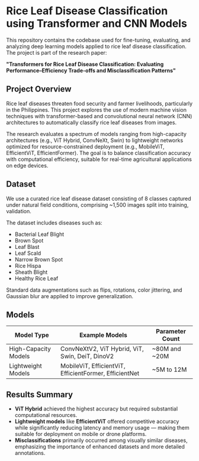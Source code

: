 # Rice Leaf Disease Classification using Transformer and CNN Models

This repository contains the codebase used for fine-tuning, evaluating, and analyzing deep learning models applied to rice leaf disease classification. The project is part of the research paper:

**"Transformers for Rice Leaf Disease Classification: Evaluating Performance–Efficiency Trade-offs and Misclassification Patterns"**  


## Project Overview

Rice leaf diseases threaten food security and farmer livelihoods, particularly in the Philippines. This project explores the use of modern machine vision techniques with transformer-based and convolutional neural network (CNN) architectures to automatically classify rice leaf diseases from images.

The research evaluates a spectrum of models ranging from high-capacity architectures (e.g., ViT Hybrid, ConvNeXt, Swin) to lightweight networks optimized for resource-constrained deployment (e.g., MobileViT, EfficientViT, EfficientFormer). The goal is to balance classification accuracy with computational efficiency, suitable for real-time agricultural applications on edge devices.


## Dataset

We use a curated rice leaf disease dataset consisting of 8 classes captured under natural field conditions, comprising ~1,500 images split into training, validation.

The dataset includes diseases such as:
- Bacterial Leaf Blight
- Brown Spot
- Leaf Blast
- Leaf Scald
- Narrow Brown Spot
- Rice Hispa
- Sheath Blight
- Healthy Rice Leaf

Standard data augmentations such as flips, rotations, color jittering, and Gaussian blur are applied to improve generalization.


## Models

| Model Type           | Example Models                           | Parameter Count       |
|----------------------|----------------------------------------|----------------------|
| High-Capacity Models | ConvNeXtV2, ViT Hybrid, ViT, Swin, DeiT, DinoV2    | ~80M and ~20M        |
| Lightweight Models   | MobileViT, EfficientViT, EfficientFormer, EfficientNet | ~5M to 12M           |



## Results Summary

- **ViT Hybrid** achieved the highest accuracy but required substantial computational resources.
- **Lightweight models** like **EfficientViT** offered competitive accuracy while significantly reducing latency and memory usage — making them suitable for deployment on mobile or drone platforms.
- **Misclassifications** primarily occurred among visually similar diseases, emphasizing the importance of enhanced datasets and more detailed annotations.
